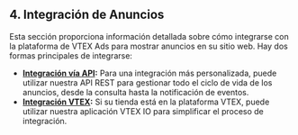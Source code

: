 ## 4. Integración de Anuncios

Esta sección proporciona información detallada sobre cómo integrarse con la plataforma de VTEX Ads para mostrar anuncios en su sitio web. Hay dos formas principales de integrarse:

*   **[Integración vía API](./1-integracion-via-api.md):** Para una integración más personalizada, puede utilizar nuestra API REST para gestionar todo el ciclo de vida de los anuncios, desde la consulta hasta la notificación de eventos.
*   **[Integración VTEX](./2-integracion-vtex.md):** Si su tienda está en la plataforma VTEX, puede utilizar nuestra aplicación VTEX IO para simplificar el proceso de integración.
